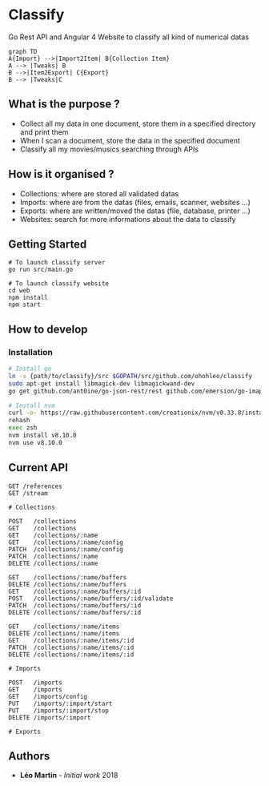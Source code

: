 # Classify

Go Rest API and Angular 4 Website to classify all kind of numerical datas

```mermaid
graph TD
A{Import} -->|Import2Item| B{Collection Item}
A --> |Tweaks| B
B -->|Item2Export| C{Export}
B --> |Tweaks|C
```

## What is the purpose ?

* Collect all my data in one document, store them in a specified directory and print them
* When I scan a document, store the data in the specified document
* Classify all my movies/musics searching through APIs

## How is it organised ?

* Collections: where are stored all validated datas
* Imports: where are from the datas (files, emails, scanner, websites ...)
* Exports: where are written/moved the datas (file, database, printer ...)
* Websites: search for more informations about the data to classify

## Getting Started

```
# To launch classify server
go run src/main.go

# To launch classify website
cd web
npm install
npm start
```

## How to develop

### Installation

```bash
# Install go
ln -s {path/to/classify}/src $GOPATH/src/github.com/ohohleo/classify
sudo apt-get install libmagick-dev libmagickwand-dev
go get github.com/ant0ine/go-json-rest/rest github.com/emersion/go-imap github.com/emersion/go-imap/client github.com/foize/go.fifo github.com/hydrogen18/stoppableListener github.com/jmoiron/sqlx github.com/mattn/go-sqlite3 github.com/quirkey/magick github.com/ryanbradynd05/go-tmdb golang.org/x/net/websocket

# Install nvm
curl -o- https://raw.githubusercontent.com/creationix/nvm/v0.33.8/install.sh | zsh
rehash
exec zsh
nvm install v8.10.0
nvm use v8.10.0

```

## Current API

```
GET /references
GET /stream

# Collections

POST   /collections
GET    /collections
GET    /collections/:name
GET    /collections/:name/config
PATCH  /collections/:name/config
PATCH  /collections/:name
DELETE /collections/:name

GET    /collections/:name/buffers
DELETE /collections/:name/buffers
GET    /collections/:name/buffers/:id
POST   /collections/:name/buffers/:id/validate
PATCH  /collections/:name/buffers/:id
DELETE /collections/:name/buffers/:id

GET    /collections/:name/items
DELETE /collections/:name/items
GET    /collections/:name/items/:id
PATCH  /collections/:name/items/:id
DELETE /collections/:name/items/:id

# Imports

POST   /imports
GET    /imports
GET    /imports/config
PUT    /imports/:import/start
PUT    /imports/:import/stop
DELETE /imports/:import

# Exports
```

## Authors

* **Léo Martin** - *Initial work* 2018